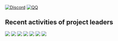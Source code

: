 [![Discord](https://img.shields.io/discord/978644808102994020?logo=discord)](https://discord.gg/Np7mP2wFUU)
[![QQ](https://img.shields.io/badge/QQ%20group-join-brightgreen)](https://jq.qq.com/?_wv=1027&k=Af0aT21o)

## Recent activities of project leaders
<img src="https://activity-graph.herokuapp.com/graph?username=Tianscar&theme=github&bg_color=ffffff&color=000000&point=000000" />
<img src="https://activity-graph.herokuapp.com/graph?username=LingASDJ&theme=github&bg_color=ffffff&color=000000&point=000000" />
<img src="https://activity-graph.herokuapp.com/graph?username=deng-rui&theme=github&bg_color=ffffff&color=000000&point=000000" />
<img src="https://activity-graph.herokuapp.com/graph?username=SteveUbuntu0&theme=github&bg_color=ffffff&color=000000&point=000000" />
<img src="https://activity-graph.herokuapp.com/graph?username=catandA&theme=github&bg_color=ffffff&color=000000&point=000000" />
<img src="https://activity-graph.herokuapp.com/graph?username=InvincibleStars&theme=github&bg_color=ffffff&color=000000&point=000000" />
<img src="https://activity-graph.herokuapp.com/graph?username=AliceAndTheWorld&theme=github&bg_color=ffffff&color=000000&point=000000" />
